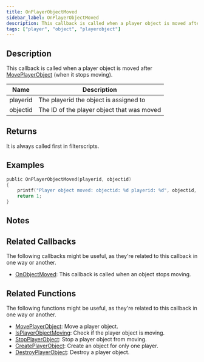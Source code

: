 ```yaml
---
title: OnPlayerObjectMoved
sidebar_label: OnPlayerObjectMoved
description: This callback is called when a player object is moved after MovePlayerObject (when it stops moving).
tags: ["player", "object", "playerobject"]
---
```


## Description

This callback is called when a player object is moved after [MovePlayerObject](../functions/MovePlayerObject) (when it stops moving).

| Name     | Description                                |
| -------- | ------------------------------------------ |
| playerid | The playerid the object is assigned to     |
| objectid | The ID of the player object that was moved |

## Returns

It is always called first in filterscripts.

## Examples

```c
public OnPlayerObjectMoved(playerid, objectid)
{
    printf("Player object moved: objectid: %d playerid: %d", objectid, playerid);
    return 1;
}
```

## Notes

<TipNPCCallbacks />

## Related Callbacks

The following callbacks might be useful, as they're related to this callback in one way or another.

- [OnObjectMoved](OnObjectMoved): This callback is called when an object stops moving.

## Related Functions

The following functions might be useful, as they're related to this callback in one way or another.

- [MovePlayerObject](../functions/MovePlayerObject): Move a player object.
- [IsPlayerObjectMoving](../functions/IsPlayerObjectMoving): Check if the player object is moving.
- [StopPlayerObject](../functions/StopPlayerObject): Stop a player object from moving.
- [CreatePlayerObject](../functions/CreatePlayerObject): Create an object for only one player.
- [DestroyPlayerObject](../functions/DestroyPlayerObject): Destroy a player object.

